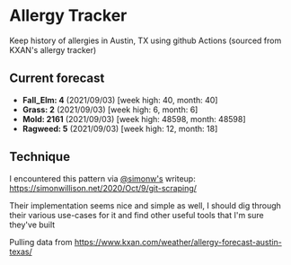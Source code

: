 # Allergy Tracker

Keep history of allergies in Austin, TX using github Actions (sourced from KXAN's allergy tracker)

## Current forecast
<!-- INJECT FORECAST -->
- **Fall_Elm: 4** (2021/09/03)  [week high: 40, month: 40]
- **Grass: 2** (2021/09/03)  [week high: 6, month: 6]
- **Mold: 2161** (2021/09/03)  [week high: 48598, month: 48598]
- **Ragweed: 5** (2021/09/03)  [week high: 12, month: 18]
<!-- END INJECT FORECAST -->

## Technique

I encountered this pattern via [@simonw's](https://github.com/simonw) writeup: https://simonwillison.net/2020/Oct/9/git-scraping/

Their implementation seems nice and simple as well, I should dig through their various use-cases for it and find other useful tools that I'm sure they've built

Pulling data from https://www.kxan.com/weather/allergy-forecast-austin-texas/
